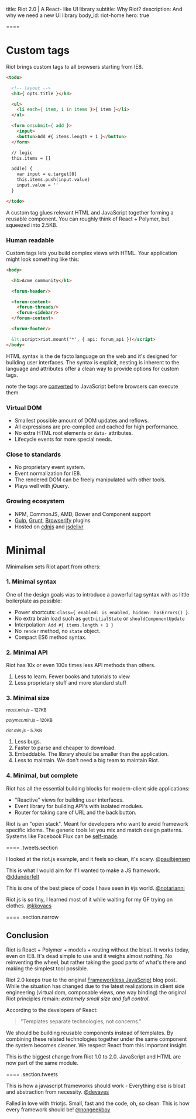 
title: Riot 2.0 | A React- like UI library
subtitle: Why Riot?
description: And why we need a new UI library
body_id: riot-home
hero: true

====

# Custom tags

Riot brings custom tags to all browsers starting from IE8.

``` html
<todo>

  <!-- layout -->
  <h3>{ opts.title }</h3>

  <ul>
    <li each={ item, i in items }>{ item }</li>
  </ul>

  <form onsubmit={ add }>
    <input>
    <button>Add #{ items.length + 1 }</button>
  </form>

  // logic
  this.items = []

  add(e) {
    var input = e.target[0]
    this.items.push(input.value)
    input.value = ''
  }

</todo>
```
A custom tag glues relevant HTML and JavaScript together forming a reusable component. You can roughly think of React + Polymer, but squeezed into 2.5KB.


### Human readable

Custom tags lets you build complex views with HTML. Your application might look something like this:

``` html
<body>

  <h1>Acme community</h1>

  <forum-header/>

  <forum-content>
    <forum-threads/>
    <forum-sidebar/>
  </forum-content>

  <forum-footer/>

  &lt;script>riot.mount('*', { api: forum_api })</script>
</body>
```

HTML syntax is the de facto language on the web and it's designed for building user interfaces. The syntax is explicit, nesting is inherent to the language and attributes offer a clean way to provide options for custom tags.

<span class="tag">note</span> the tags are [converted](guide/#compiler) to JavaScript before browsers can execute them.

### Virtual DOM
- Smallest possible amount of DOM updates and reflows.
- All expressions are pre-compiled and cached for high performance.
- No extra HTML root elements or `data-` attributes.
- Lifecycle events for more special needs.


### Close to standards
- No proprietary event system.
- Event normalization for IE8.
- The rendered DOM can be freely manipulated with other tools.
- Plays well with jQuery.


### Growing ecosystem
- NPM, CommonJS, AMD, Bower and Component support
- [Gulp](https://github.com/e-jigsaw/gulp-riot), [Grunt](https://github.com/ariesjia/grunt-riot), [Browserify](https://github.com/jhthorsen/riotify) plugins
- Hosted on [cdnjs](https://cdnjs.com/libraries/riot) and [jsdelivr](http://www.jsdelivr.com/#!riot)




# Minimal

Minimalism sets Riot apart from others:


### 1. Minimal syntax

One of the design goals was to introduce a powerful tag syntax with as little boilerplate as possible:

- Power shortcuts: `class={ enabled: is_enabled, hidden: hasErrors() }`.
- No extra brain load such as `getInitialState` or `shouldComponentUpdate`
- Interpolation: `Add #{ items.length + 1 }`
- No `render` method, no `state` object.
- Compact ES6 method syntax.


### 2. Minimal API

Riot has 10x or even 100x times less API methods than others.

1. Less to learn. Fewer books and tutorials to view
2. Less proprietary stuff and more standard stuff


### 3. Minimal size

<small><em>react.min.js</em> – 127KB</small>
<span class="bar red"></span>

<small><em>polymer.min.js</em> – 120KB</small>
<span class="bar red" style="width: 94%"></span>

<small><em>riot.min.js</em> – 5.7KB</small>
<span class="bar blue" style="width: 4.3%"></span>


1. Less bugs.
4. Faster to parse and cheaper to download.
3. Embeddable. The library should be smaller than the application.
4. Less to maintain. We don't need a big team to maintain Riot.

### 4. Minimal, but complete

Riot has all the essential building blocks for modern-client side applications:

- "Reactive" views for building user interfaces.
- Event library for building API's with isolated modules.
- Router for taking care of URL and the back button.

Riot is an "open stack". Meant for developers who want to avoid framework specific idioms. The generic tools let you mix and match design patterns. Systems like Facebook Flux can be [self-made](https://github.com/jimsparkman/RiotControl).


==== .tweets.section

I looked at the riot.js example, and it feels so clean, it's scary. [@paulbjensen](https://twitter.com/paulbjensen/status/558378720403419137)

This is what I would aim for if I wanted to make a JS framework. [@ddunderfelt](https://twitter.com/ddunderfelt/status/558522477081788416)

This is one of the best piece of code I have seen in #js world. [@notarianni](https://twitter.com/notarianni/status/421388764334669825)

Riot.js is so tiny, I learned most of it while waiting for my GF trying on clothes. [@kkovacs](https://twitter.com/kkovacs/status/422063156945764352)


==== .section.narrow

## Conclusion

Riot is React + Polymer + models + routing without the bloat. It works today, even on IE8. It's dead simple to use and it weighs almost nothing. No reinventing the wheel, but rather taking the good parts of what's there and making the simplest tool possible.

Riot 2.0 keeps true to the original [Frameworkless JavaScript](/blog/technology/frameworkless-javascript.html) blog post. While the situation has changed due to the latest realizations in client side engineering (virtual dom, composable views, one way binding) the original Riot principles remain: *extremely small size and full control*.

According to the developers of React:

> "Templates separate technologies, not concerns."

We should be building reusable components instead of templates. By combining these related technologies together under the same component the system becomes cleaner. We respect React from this important insight.

This is the biggest change from Riot 1.0 to 2.0. JavaScript and HTML are now part of the same module.


==== .section.tweets

This is how a javascript frameworks should work - Everything else is bloat and abstraction from necessity. [@devayes](https://twitter.com/devayes/status/396311780407783426)

Falled in love with #riotjs. Small, fast and the code, oh, so clean. This is how every framework should be! [@nongeekboy](https://twitter.com/nongeekboy/status/436086922419515392)
